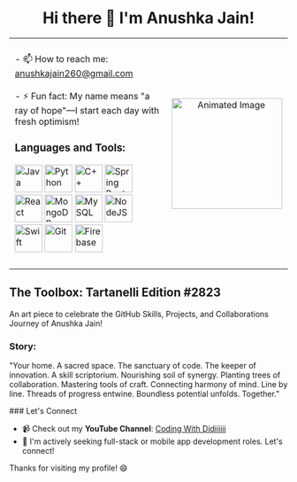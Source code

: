 <h1 align="center">Hi there 👋 I'm Anushka Jain!</h1>

<table style="width: 100%; border-collapse: collapse;">
  <tr>
    <td style="vertical-align: top; padding: 10px;">
      <p>
        - 📫 How to reach me: <a href="mailto:anushkajain260@gmail.com">anushkajain260@gmail.com</a> <br><br>
        - ⚡ Fun fact: My name means "a ray of hope"—I start each day with fresh optimism! <br>
        <h3>Languages and Tools:</h3>
        <p align="left">
          <img src="https://cdn.jsdelivr.net/gh/devicons/devicon/icons/java/java-original-wordmark.svg" alt="Java" width="50" height="50" style="display:inline-block;"/>
          <img src="https://cdn.jsdelivr.net/gh/devicons/devicon/icons/python/python-original.svg" alt="Python" width="50" height="50" style="display:inline-block;"/>
          <img src="https://cdn.jsdelivr.net/gh/devicons/devicon/icons/cplusplus/cplusplus-original.svg" alt="C++" width="50" height="50" style="display:inline-block;"/>
          <img src="https://cdn.jsdelivr.net/gh/devicons/devicon/icons/spring/spring-original.svg" alt="Spring Boot" width="50" height="50" style="display:inline-block;"/>
          <img src="https://cdn.jsdelivr.net/gh/devicons/devicon/icons/react/react-original.svg" alt="React" width="50" height="50" style="display:inline-block;"/>
          <img src="https://cdn.jsdelivr.net/gh/devicons/devicon/icons/mongodb/mongodb-original.svg" alt="MongoDB" width="50" height="50" style="display:inline-block;"/>
          <img src="https://cdn.jsdelivr.net/gh/devicons/devicon/icons/mysql/mysql-original.svg" alt="MySQL" width="50" height="50" style="display:inline-block;"/>
          <img src="https://cdn.jsdelivr.net/gh/devicons/devicon/icons/nodejs/nodejs-original.svg" alt="NodeJS" width="50" height="50" style="display:inline-block;"/>
          <img src="https://cdn.jsdelivr.net/gh/devicons/devicon/icons/swift/swift-original.svg" alt="Swift" width="50" height="50" style="display:inline-block;"/>
          <img src="https://cdn.jsdelivr.net/gh/devicons/devicon/icons/git/git-original.svg" alt="Git" width="50" height="50" style="display:inline-block;"/>
          <img src="https://cdn.jsdelivr.net/gh/devicons/devicon/icons/firebase/firebase-plain.svg" alt="Firebase" width="50" height="50" style="display:inline-block;"/>
        </p>
      </p>
    </td>
    <td style="text-align: center; padding: 10px;">
      <img src="https://i.pinimg.com/originals/d6/47/b4/d647b456928a2d3672f45cc782a94b35.gif" alt="Animated Image" width="200" height="200"/>
    </td>
  </tr>
</table>
<h2>The Toolbox: Tartanelli Edition #2823</h2>
<p>
  An art piece to celebrate the GitHub Skills, Projects, and Collaborations Journey of Anushka Jain!

</p>
<h3>
    Story:
</h3>
<p>
"Your home. A sacred space. The sanctuary of code. The keeper of innovation. A skill scriptorium. Nourishing soil of synergy. Planting trees of collaboration. Mastering tools of craft. Connecting harmony of mind. Line by line. Threads of progress entwine. Boundless potential unfolds. Together."
  </p>
### Let's Connect

- 📹 Check out my **YouTube Channel**: [Coding With Didiiiiii](https://www.youtube.com/@DiiCodeJain)
- 💼 I'm actively seeking full-stack or mobile app development roles. Let's connect!

Thanks for visiting my profile! 😄


